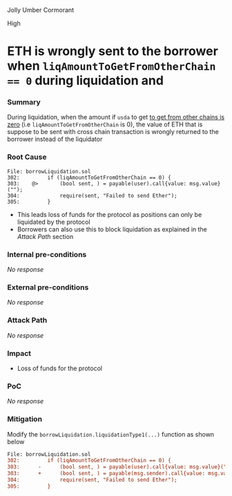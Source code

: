Jolly Umber Cormorant

High

# ETH is wrongly sent to the borrower when `liqAmountToGetFromOtherChain == 0` during liquidation and

### Summary

During liquidation, when the amount if `usda` to get [to get from other chains is zero](https://github.com/sherlock-audit/2024-11-autonomint/blob/main/Blockchain/Blockchian/contracts/Core_logic/borrowLiquidation.sol#L302-L305) (i.e `liqAmountToGetFromOtherChain` is 0), the value of ETH that is suppose to be sent with cross chain transaction is wrongly returned to the borrower instead of the liquidator


### Root Cause


```solidity
File: borrowLiquidation.sol
302:         if (liqAmountToGetFromOtherChain == 0) {
303:    @>       (bool sent, ) = payable(user).call{value: msg.value}("");
304:             require(sent, "Failed to send Ether");
305:         }
```

- This leads loss of funds for the protocol as positions can only be liquidated by the protocol
- Borrowers can also use this to block liquidation as explained in the _Attack Path_ section

### Internal pre-conditions

_No response_

### External pre-conditions

_No response_

### Attack Path

_No response_

### Impact

- Loss of funds for the protocol


### PoC

_No response_

### Mitigation

Modify the `borrowLiquidation.liquidationType1(...)` function as shown below

```diff
File: borrowLiquidation.sol
302:         if (liqAmountToGetFromOtherChain == 0) {
303:      -      (bool sent, ) = payable(user).call{value: msg.value}("");
303:      +      (bool sent, ) = payable(msg.sender).call{value: msg.value}("");
304:             require(sent, "Failed to send Ether");
305:         }
```